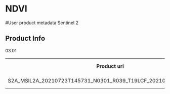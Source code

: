 # NDVI

#User product metadata Sentinel 2
## Product Info
<table>
<tr>
<th>Product uri</th>
<th>Processing level</th>
<th>Product type</th>
<th>Processing baseline/th>
<th>Generation time</th>
</tr>
<tr>

<td>
S2A_MSIL2A_20210723T145731_N0301_R039_T19LCF_20210723T184613.SAFE
</td>
<td>
Level-2A
</td>
<td>
S2MSI2A
</td>
<td>
2021-07-23T18:46:13.000000Z
</td>
03.01
<td>
2021-07-23T18:46:13.000000Z
</td>
</tr>
